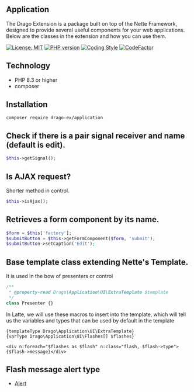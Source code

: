 ## Application
The Drago Extension is a package built on top of the Nette Framework, designed to provide several useful
components for your web applications. Below are the classes in the extension and how you can use them.

[![License: MIT](https://img.shields.io/badge/License-MIT-yellow.svg)](https://raw.githubusercontent.com/drago-ex/application/master/license.md)
[![PHP version](https://badge.fury.io/ph/drago-ex%2Fapplication.svg)](https://badge.fury.io/ph/drago-ex%2Fapplication)
[![Coding Style](https://github.com/drago-ex/application/actions/workflows/coding-style.yml/badge.svg)](https://github.com/drago-ex/application/actions/workflows/coding-style.yml)
[![CodeFactor](https://www.codefactor.io/repository/github/drago-ex/application/badge)](https://www.codefactor.io/repository/github/drago-ex/application)

## Technology
- PHP 8.3 or higher
- composer

## Installation
```
composer require drago-ex/application
```

## Check if there is a pair signal receiver and name (default is edit).
```php
$this->getSignal();
```

## Is AJAX request?
Shorter method in control.
```php
$this->isAjax();
```

## Retrieves a form component by its name.
```php
$form = $this['factory'];
$submitButton = $this->getFormComponent($form, 'submit');
$submitButton->setCaption('Edit');
```

## Base template class extending Nette's Template.
It is used in the bow of presenters or control
```php
/**
 * @property-read Drago\Application\UI\ExtraTemplate $template
 */
class Presenter {}
```

In Latte, we will use these macros to insert into the template, which will tell us the variables and types that can be used by default in the template
```latte
{templateType Drago\Application\UI\ExtraTemplate}
{varType Drago\Application\UI\Flashes[] $flashes}

<div n:foreach="$flashes as $flash" n:class="flash, $flash->type">{$flash->message}</div>
```

## Flash message alert type
- [Alert](https://github.com/drago-ex/application/blob/master/src/Drago/Application/UI/Alert.php)
